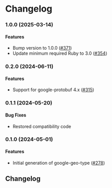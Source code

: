 # Changelog

### 1.0.0 (2025-03-14)

#### Features

* Bump version to 1.0.0 ([#371](https://github.com/googleapis/common-protos-ruby/issues/371)) 
* Update minimum required Ruby to 3.0 ([#354](https://github.com/googleapis/common-protos-ruby/issues/354)) 

### 0.2.0 (2024-06-11)

#### Features

* Support for google-protobuf 4.x ([#315](https://github.com/googleapis/common-protos-ruby/issues/315)) 

### 0.1.1 (2024-05-20)

#### Bug Fixes

* Restored compatibility code 

### 0.1.0 (2024-05-01)

#### Features

* Initial generation of google-geo-type ([#278](https://github.com/googleapis/common-protos-ruby/issues/278)) 

## Changelog
